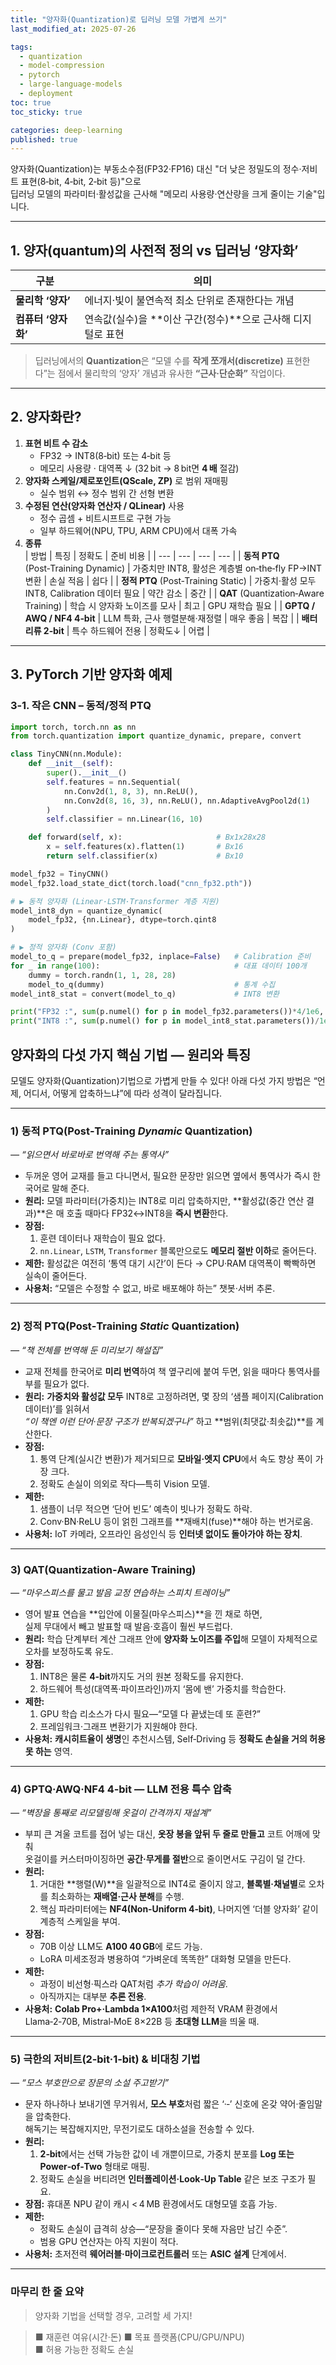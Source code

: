 ```yaml
---
title: "양자화(Quantization)로 딥러닝 모델 가볍게 쓰기"
last_modified_at: 2025-07-26

tags:
  - quantization
  - model-compression
  - pytorch
  - large-language-models
  - deployment
toc: true
toc_sticky: true

categories: deep-learning
published: true
---
```


양자화(Quantization)는 부동소수점(FP32·FP16) 대신 "더 낮은 정밀도의 정수·저비트 표현(8‑bit, 4‑bit, 2‑bit 등)"으로  
딥러닝 모델의 파라미터·활성값을 근사해 "메모리 사용량·연산량을 크게 줄이는 기술"입니다.

---

## 1. 양자(quantum)의 사전적 정의 vs 딥러닝 ‘양자화’

| 구분 | 의미 |
| --- | --- |
| **물리학 ‘양자’** | 에너지·빛이 불연속적 최소 단위로 존재한다는 개념 |
| **컴퓨터 ‘양자화’** | 연속값(실수)을 **이산 구간(정수)**으로 근사해 디지털로 표현 |

> 딥러닝에서의 **Quantization**은 “모델 수를 **작게 쪼개서(discretize)** 표현한다”는 점에서 물리학의 ‘양자’ 개념과 유사한 **“근사·단순화”** 작업이다.

---

## 2. 양자화란?

1. **표현 비트 수 감소**   
   - FP32 → INT8(8‑bit) 또는 4‑bit 등  
   - 메모리 사용량 · 대역폭 ↓ (32 bit → 8 bit면 **4 배** 절감)
2. **양자화 스케일/제로포인트(QScale, ZP)** 로 범위 재매핑  
   - 실수 범위 ↔ 정수 범위 간 선형 변환
3. **수정된 연산(양자화 연산자 / QLinear)** 사용  
   - 정수 곱셈 + 비트시프트로 구현 가능  
   - 일부 하드웨어(NPU, TPU, ARM CPU)에서 대폭 가속
4. **종류**  
   | 방법 | 특징 | 정확도 | 준비 비용 |
   | --- | --- | --- | --- |
   | **동적 PTQ** (Post‑Training Dynamic) | 가중치만 INT8, 활성은 계층별 on‑the‑fly FP→INT 변환 | 손실 적음 | 쉽다 |
   | **정적 PTQ** (Post‑Training Static) | 가중치·활성 모두 INT8, Calibration 데이터 필요 | 약간 감소 | 중간 |
   | **QAT** (Quantization‑Aware Training) | 학습 시 양자화 노이즈를 모사 | 최고 | GPU 재학습 필요 |
   | **GPTQ / AWQ / NF4 4‑bit** | LLM 특화, 근사 행렬분해·재정렬 | 매우 좋음 | 복잡 |
   | **배터리류 2‑bit** | 특수 하드웨어 전용 | 정확도↓ | 어렵 |

---

## 3. PyTorch 기반 양자화 예제

### 3‑1. 작은 CNN – 동적/정적 PTQ

```python
import torch, torch.nn as nn
from torch.quantization import quantize_dynamic, prepare, convert

class TinyCNN(nn.Module):
    def __init__(self):
        super().__init__()
        self.features = nn.Sequential(
            nn.Conv2d(1, 8, 3), nn.ReLU(),
            nn.Conv2d(8, 16, 3), nn.ReLU(), nn.AdaptiveAvgPool2d(1)
        )
        self.classifier = nn.Linear(16, 10)

    def forward(self, x):                     # Bx1x28x28
        x = self.features(x).flatten(1)       # Bx16
        return self.classifier(x)             # Bx10

model_fp32 = TinyCNN()
model_fp32.load_state_dict(torch.load("cnn_fp32.pth"))

# ▶ 동적 양자화 (Linear·LSTM·Transformer 계층 지원)
model_int8_dyn = quantize_dynamic(
    model_fp32, {nn.Linear}, dtype=torch.qint8
)

# ▶ 정적 양자화 (Conv 포함)
model_to_q = prepare(model_fp32, inplace=False)   # Calibration 준비
for _ in range(100):                              # 대표 데이터 100개
    dummy = torch.randn(1, 1, 28, 28)
    model_to_q(dummy)                             # 통계 수집
model_int8_stat = convert(model_to_q)             # INT8 변환

print("FP32 :", sum(p.numel() for p in model_fp32.parameters())*4/1e6, "MB")
print("INT8 :", sum(p.numel() for p in model_int8_stat.parameters())/1e6, "MB").
```

## 양자화의 다섯 가지 핵심 기법 ― 원리와 특징

모델도 양자화(Quantization)기법으로 가볍게 만들 수 있다!
아래 다섯 가지 방법은 “언제, 어디서, 어떻게 압축하느냐”에 따라 성격이 달라집니다.

---

### 1) 동적 PTQ(Post‑Training *Dynamic* Quantization)  
*― “읽으면서 바로바로 번역해 주는 통역사”*

- 두꺼운 영어 교재를 들고 다니면서, 필요한 문장만 읽으면 옆에서 통역사가 즉시 한국어로 말해 준다.  
- **원리:** 모델 파라미터(가중치)는 INT8로 미리 압축하지만, **활성값(중간 연산 결과)**은 매 호출 때마다 FP32↔INT8을 **즉시 변환**한다.  
- **장점:**  
  1. 훈련 데이터나 재학습이 필요 없다.  
  2. `nn.Linear`, `LSTM`, `Transformer` 블록만으로도 **메모리 절반 이하**로 줄어든다.  
- **제한:** 활성값은 여전히 ‘통역 대기 시간’이 든다 → CPU·RAM 대역폭이 빡빡하면 실속이 줄어든다.  
- **사용처:** “모델은 수정할 수 없고, 바로 배포해야 하는” 챗봇·서버 추론.

---

### 2) 정적 PTQ(Post‑Training *Static* Quantization)  
*― “책 전체를 번역해 둔 미리보기 해설집”*

- 교재 전체를 한국어로 **미리 번역**하여 책 옆구리에 붙여 두면, 읽을 때마다 통역사를 부를 필요가 없다.  
- **원리:** **가중치와 활성값 모두** INT8로 고정하려면, 몇 장의 ‘샘플 페이지(Calibration 데이터)’를 읽혀서  
  *“이 책엔 이런 단어·문장 구조가 반복되겠구나”* 하고 **범위(최댓값·최솟값)**를 계산한다.  
- **장점:**  
  1. 통역 단계(실시간 변환)가 제거되므로 **모바일·엣지 CPU**에서 속도 향상 폭이 가장 크다.  
  2. 정확도 손실이 의외로 작다—특히 Vision 모델.  
- **제한:**  
  1. 샘플이 너무 적으면 ‘단어 빈도’ 예측이 빗나가 정확도 하락.  
  2. Conv·BN·ReLU 등이 얽힌 그래프를 **재배치(fuse)**해야 하는 번거로움.  
- **사용처:** IoT 카메라, 오프라인 음성인식 등 **인터넷 없이도 돌아가야 하는 장치**.

---

### 3) QAT(Quantization‑Aware Training)  
*― “마우스피스를 물고 발음 교정 연습하는 스피치 트레이닝”*

- 영어 발표 연습을 **입안에 이물질(마우스피스)**을 낀 채로 하면,  
  실제 무대에서 빼고 발표할 때 발음·호흡이 훨씬 부드럽다.  
- **원리:** 학습 단계부터 계산 그래프 안에 **양자화 노이즈를 주입**해 모델이 자체적으로 오차를 보정하도록 유도.  
- **장점:**  
  1. INT8은 물론 **4‑bit**까지도 거의 원본 정확도를 유지한다.  
  2. 하드웨어 특성(대역폭·파이프라인)까지 ‘몸에 밴’ 가중치를 학습한다.  
- **제한:**  
  1. GPU 학습 리소스가 다시 필요—“모델 다 끝냈는데 또 훈련?”  
  2. 프레임워크·그래프 변환기가 지원해야 한다.  
- **사용처:** **캐시히트율이 생명**인 추천시스템, Self‑Driving 등 **정확도 손실을 거의 허용 못 하는** 영역.

---

### 4) GPTQ·AWQ·NF4 4‑bit ― LLM 전용 특수 압축  
*― “벽장을 통째로 리모델링해 옷걸이 간격까지 재설계”*

- 부피 큰 겨울 코트를 접어 넣는 대신, **옷장 봉을 앞뒤 두 줄로 만들고** 코트 어깨에 맞춰  
  옷걸이를 커스터마이징하면 **공간·무게를 절반**으로 줄이면서도 구김이 덜 간다.  
- **원리:**  
  1. 거대한 **행렬(W)**을 일괄적으로 INT4로 줄이지 않고, **블록별·채널별**로 오차를 최소화하는 **재배열·근사 분해**를 수행.  
  2. 핵심 파라미터에는 **NF4(Non‑Uniform 4‑bit)**, 나머지엔 ‘더블 양자화’ 같이 계층적 스케일을 부여.  
- **장점:**  
  - 70B 이상 LLM도 **A100 40 GB**에 로드 가능.  
  - LoRA 미세조정과 병용하여 “가벼운데 똑똑한” 대화형 모델을 만든다.  
- **제한:**  
  - 과정이 비선형·픽스라 QAT처럼 *추가 학습이 어려움*.  
  - 아직까지는 대부분 **추론 전용**.  
- **사용처:** **Colab Pro+·Lambda 1×A100**처럼 제한적 VRAM 환경에서 Llama‑2‑70B, Mistral‑MoE 8×22B 등 **초대형 LLM**을 띄울 때.

---

### 5) 극한의 저비트(2‑bit·1‑bit) & 비대칭 기법  
*― “모스 부호만으로 장문의 소설 주고받기”*

- 문자 하나하나 보내기엔 무거워서, **모스 부호**처럼 짧은 ‘·‑’ 신호에 온갖 약어·줄임말을 압축한다.  
  해독기는 복잡해지지만, 무전기로도 대하소설을 전송할 수 있다.  
- **원리:**  
  1. **2‑bit**에서는 선택 가능한 값이 네 개뿐이므로, 가중치 분포를 **Log 또는 Power‑of‑Two** 형태로 매핑.  
  2. 정확도 손실을 버티려면 **인터폴레이션·Look‑Up Table** 같은 보조 구조가 필요.  
- **장점:** 휴대폰 NPU 같이 캐시 < 4 MB 환경에서도 대형모델 호흡 가능.  
- **제한:**  
  - 정확도 손실이 급격히 상승—“문장을 줄이다 못해 자음만 남긴 수준”.  
  - 범용 GPU 연산자는 아직 지원이 적다.  
- **사용처:** 초저전력 **웨어러블·마이크로컨트롤러** 또는 **ASIC 설계** 단계에서.

---

### 마무리 한 줄 요약

> 양자화 기법을 선택할 경우, 고려할 세 가지!

> ■ 재훈련 여유(시간·돈) 
> ■ 목표 플랫폼(CPU/GPU/NPU)  
> ■ 허용 가능한 정확도 손실